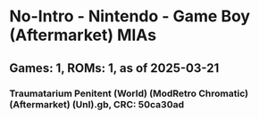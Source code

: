 # No-Intro - Nintendo - Game Boy (Aftermarket) MIAs
## Games: 1, ROMs: 1, as of 2025-03-21

### Traumatarium Penitent (World) (ModRetro Chromatic) (Aftermarket) (Unl).gb, CRC: 50ca30ad
